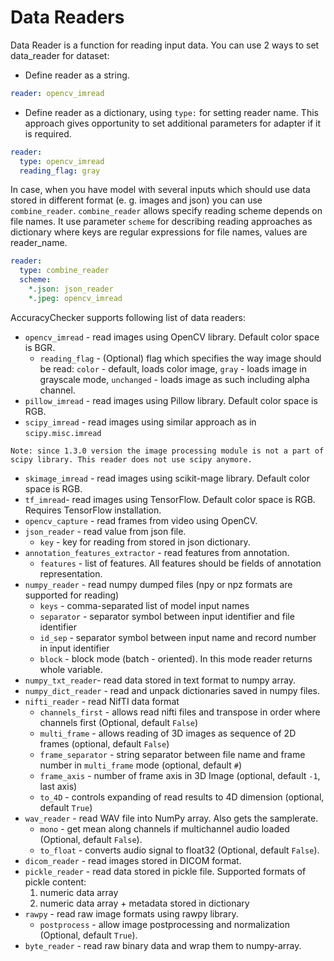 # Data Readers

Data Reader is a function for reading input data.
You can use 2 ways to set data_reader for dataset:
* Define reader as a string.

```yml
reader: opencv_imread
```

* Define reader as a dictionary, using `type:` for setting reader name. This approach gives opportunity to set additional parameters for adapter if it is required.

```yml
reader:
  type: opencv_imread
  reading_flag: gray
```

In case, when you have model with several inputs which should use data stored in different format (e. g. images and json) you can use `combine_reader`.
`combine_reader` allows specify reading scheme depends on file names. It use parameter `scheme` for describing reading approaches as dictionary where keys are regular expressions for file names, values are reader_name.

```yml
reader:
  type: combine_reader
  scheme:
    *.json: json_reader
    *.jpeg: opencv_imread
```

AccuracyChecker supports following list of data readers:
* `opencv_imread` - read images using OpenCV library. Default color space is BGR.
   * `reading_flag` - (Optional) flag which specifies the way image should be read: `color` - default, loads color image, `gray` - loads image in grayscale mode, `unchanged` - loads image as such including alpha channel.
* `pillow_imread` - read images using Pillow library. Default color space is RGB.
* `scipy_imread` - read images using similar approach as in `scipy.misc.imread`
```
Note: since 1.3.0 version the image processing module is not a part of scipy library. This reader does not use scipy anymore.
```
* `skimage_imread` - read images using scikit-mage library. Default color space is RGB.
* `tf_imread`- read images using TensorFlow. Default color space is RGB. Requires TensorFlow installation.
* `opencv_capture` - read frames from video using OpenCV.
* `json_reader` - read value from json file.
  * `key` - key for reading from stored in json dictionary.
* `annotation_features_extractor` - read features from annotation.
  * `features` - list of features. All features should be fields of annotation representation.
* `numpy_reader` - read numpy dumped files (npy or npz formats are supported for reading)
  * `keys` - comma-separated list of model input names
  * `separator` - separator symbol between input identifier and file identifier
  * `id_sep` - separator symbol between input name and record number in input identifier
  * `block` - block mode (batch - oriented). In this mode reader returns whole variable.
* `numpy_txt_reader`- read data stored in text format to numpy array.
* `numpy_dict_reader` - read and unpack dictionaries saved in numpy files.
* `nifti_reader` - read NifTI data format
  * `channels_first` - allows read nifti files and transpose in order where channels first (Optional, default `False`)
  * `multi_frame` - allows reading of 3D images as sequence of 2D frames (optional, default `False`)
  * `frame_separator` - string separator between file name and frame number in `multi_frame` mode (optional, default `#`)
  * `frame_axis` - number of frame axis in 3D Image (optional, default `-1`, last axis)
  * `to_4D` - controls expanding of read results to 4D dimension (optional, default `True`)
* `wav_reader` - read WAV file into NumPy array. Also gets the samplerate.
  * `mono` - get mean along channels if multichannel audio loaded (Optional, default `False`).
  * `to_float` - converts audio signal to float32 (Optional, default `False`).
* `dicom_reader` - read images stored in DICOM format.
* `pickle_reader` - read data stored in pickle file. Supported formats of pickle content:
  1. numeric data array
  2. numeric data array + metadata stored in dictionary
* `rawpy` - read raw image formats using rawpy library.
  * `postprocess` - allow image postprocessing and normalization (Optional, default `True`).
* `byte_reader` - read raw binary data and wrap them to numpy-array.
